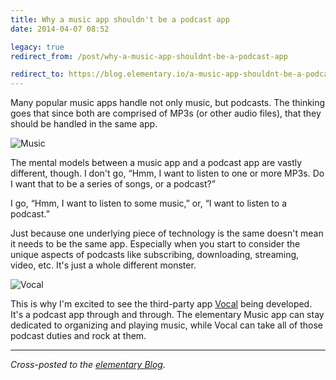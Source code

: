 ```yaml
---
title: Why a music app shouldn't be a podcast app
date: 2014-04-07 08:52

legacy: true
redirect_from: /post/why-a-music-app-shouldnt-be-a-podcast-app

redirect_to: https://blog.elementary.io/a-music-app-shouldnt-be-a-podcast-app/
---
```


Many popular music apps handle not only music, but podcasts. The thinking goes that since both are comprised of MP3s (or other audio files), that they should be handled in the same app.

![Music](https://blog.elementary.io/images/a-music-app-shouldnt-be-a-podcast-app/music.png "The elementary Music app")

The mental models between a music app and a podcast app are vastly different, though. I don't go, “Hmm, I want to listen to one or more MP3s. Do I want that to be a series of songs, or a podcast?”

I go, “Hmm, I want to listen to some music,” or, “I want to listen to a podcast.”

Just because one underlying piece of technology is the same doesn't mean it needs to be the same app. Especially when you start to consider the unique aspects of podcasts like subscribing, downloading, streaming, video, etc. It's just a whole different monster.

![Vocal](https://blog.elementary.io/images/a-music-app-shouldnt-be-a-podcast-app/vocal.png "Vocal, an upcoming podcast app")

This is why I'm excited to see the third-party app [Vocal](http://nathandyer.me/2014/04/05/vocal/) being developed. It's a podcast app through and through. The elementary Music app can stay dedicated to organizing and playing music, while Vocal can take all of those podcast duties and rock at them.

--------

_Cross-posted to the [elementary Blog](https://blog.elementary.io/a-music-app-shouldnt-be-a-podcast-app/)._
